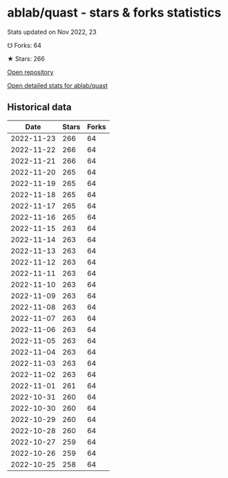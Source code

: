 # ablab/quast - stars & forks statistics

Stats updated on Nov 2022, 23

☋ Forks: 64

★ Stars: 266

[Open repository](https://github.com/ablab/quast)

[Open detailed stats for ablab/quast](https://reviewgithub.com/rep/ablab/quast)

## Historical data
| Date | Stars | Forks |
|------|-------|-------|
| 2022-11-23 | 266 | 64 | 
| 2022-11-22 | 266 | 64 | 
| 2022-11-21 | 266 | 64 | 
| 2022-11-20 | 265 | 64 | 
| 2022-11-19 | 265 | 64 | 
| 2022-11-18 | 265 | 64 | 
| 2022-11-17 | 265 | 64 | 
| 2022-11-16 | 265 | 64 | 
| 2022-11-15 | 263 | 64 | 
| 2022-11-14 | 263 | 64 | 
| 2022-11-13 | 263 | 64 | 
| 2022-11-12 | 263 | 64 | 
| 2022-11-11 | 263 | 64 | 
| 2022-11-10 | 263 | 64 | 
| 2022-11-09 | 263 | 64 | 
| 2022-11-08 | 263 | 64 | 
| 2022-11-07 | 263 | 64 | 
| 2022-11-06 | 263 | 64 | 
| 2022-11-05 | 263 | 64 | 
| 2022-11-04 | 263 | 64 | 
| 2022-11-03 | 263 | 64 | 
| 2022-11-02 | 263 | 64 | 
| 2022-11-01 | 261 | 64 | 
| 2022-10-31 | 260 | 64 | 
| 2022-10-30 | 260 | 64 | 
| 2022-10-29 | 260 | 64 | 
| 2022-10-28 | 260 | 64 | 
| 2022-10-27 | 259 | 64 | 
| 2022-10-26 | 259 | 64 | 
| 2022-10-25 | 258 | 64 | 


